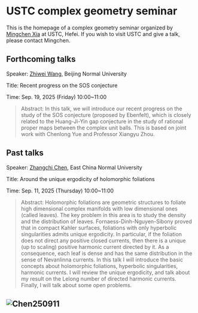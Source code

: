 # USTC complex geometry seminar

This is the homepage of a complex geometry seminar organized by [Mingchen Xia](readme.md) at USTC, Hefei. If you wish to visit USTC and give a talk, please contact Mingchen.

## Forthcoming talks

Speaker: [Zhiwei Wang](http://math0.bnu.edu.cn/~wangzw/), Beijing Normal University

Title: Recent progress on the SOS conjecture

Time: Sep. 19, 2025 (Friday) 10:00~11:00 

> Abstract: In this talk, we will introduce our recent progress on the study of the SOS conjecture (proposed by Ebenfelt), which is closely related to the Huang-Ji-Yin gap conjecture in the study of rational proper maps between the complex unit balls. This is based on joint work with Chenlong Yue and Professor Xiangyu Zhou.



## Past talks

Speaker: [Zhangchi Chen](https://math.ecnu.edu.cn/en/facultydetailen.html?uid=zcchen), East China Normal University

Title: Around the unique ergodicity of holomorphic foliations

Time: Sep. 11, 2025 (Thursday) 10:00~11:00 

> Abstract: Holomorphic foliations are geometric structures to foliate high dimensional complex manifolds with low dimensional ones (called leaves). The key problem in this area is to study the density and the distribution of leaves. Fornaess-Dinh-Nguyen-Sibony proved that in compact Kahler surfaces, foliations with only hyperbolic singularities admits unique ergodicity. In particular, if the foliation does not direct any positive closed currents, then there is a unique (up to scaling) positive harmonic current directed by it. As a consequence, each leaf is dense and has the same distribution in the sense of Nevanlinna currents.
In this talk I will introduce the basic concepts about holomorphic foliations, hyperbolic singularities, harmonic currents. I will review the unique ergodicity, and talk about my result on the Lelong number of directed harmonic currents. Finally, I will talk about some open problems.

![Chen250911](Seminar/Chen250911.HEIC) 
---
